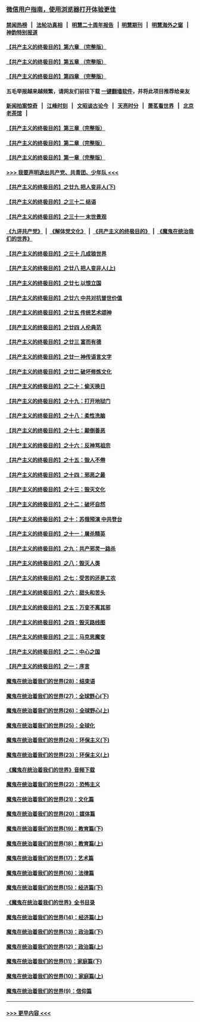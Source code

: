 ### [微信用户指南，使用浏览器打开体验更佳](https://github.com/gfw-breaker/banned-news1/blob/master/indexes/wechat-guide.md?t=0)
#### [禁闻热榜](热点新闻.md?t=0)  &nbsp;&nbsp;|&nbsp;&nbsp; [法轮功真相](https://github.com/gfw-breaker/truth/blob/master/README.md?t=0) &nbsp;&nbsp;|&nbsp;&nbsp; [明慧二十周年报告](https://github.com/gfw-breaker/mh-reports/blob/master/README.md?t=0) &nbsp;&nbsp;|&nbsp;&nbsp;[明慧期刊](https://github.com/gfw-breaker/mh-qikan) &nbsp;&nbsp;|&nbsp;&nbsp; [明慧海外之窗](https://github.com/gfw-breaker/mh-news/blob/master/README.md?t=0) &nbsp;&nbsp;|&nbsp;&nbsp; [神韵特别报道](https://github.com/gfw-breaker/mh-news/blob/master/shenyun.md?t=0)
#### [【共产主义的终极目的】第六章 （完整版）](../pages/nsc422/n11428913.md?t=02110755) 
#### [【共产主义的终极目的】第五章 （完整版）](../pages/nsc422/n11428912.md?t=02110755) 
#### [【共产主义的终极目的】第四章 （完整版）](../pages/nsc422/n11428907.md?t=02110755) 
#### 五毛举报越来越频繁，请网友们前往下载 [一键翻墙软件](https://github.com/gfw-breaker/ssr-accounts)，并将此项目推荐给亲友
#### [新闻拍案惊奇](https://github.com/gfw-breaker/banned-news1/blob/master/pages/link4.md) &nbsp;&nbsp;|&nbsp;&nbsp; [江峰时刻](https://github.com/gfw-breaker/banned-news1/blob/master/pages/link4.md) &nbsp;&nbsp;|&nbsp;&nbsp; [文昭谈古论今](https://github.com/gfw-breaker/banned-news1/blob/master/pages/link4.md) &nbsp;&nbsp;|&nbsp;&nbsp; [天亮时分](https://github.com/gfw-breaker/banned-news1/blob/master/pages/link4.md) &nbsp;&nbsp;|&nbsp;&nbsp; [萧茗看世界](https://github.com/gfw-breaker/banned-news1/blob/master/pages/link4.md) &nbsp;&nbsp;|&nbsp;&nbsp; [北京老茶馆](https://github.com/gfw-breaker/banned-news1/blob/master/pages/link4.md) &nbsp;&nbsp;|&nbsp;&nbsp; 
#### [【共产主义的终极目的】第三章（完整版）](../pages/nsc422/n11428848.md?t=02110755) 
#### [【共产主义的终极目的】第二章（完整版）](../pages/nsc422/n11428831.md?t=02110755) 
#### [【共产主义的终极目的】第一章（完整版）](../pages/nsc422/n11417651.md?t=02110755) 
#### [>>> 我要声明退出共产党、共青团、少年队 <<<](https://github.com/begood0513/goodnews/blob/master/quit/letter.md) 
#### [【共产主义的终极目的】之廿九 把人变非人(下)](../pages/nsc422/n11344140.md?t=02110755) 
#### [【共产主义的终极目的】之三十二 结语](../pages/nsc422/n11360535.md?t=02110755) 
#### [【共产主义的终极目的】之三十一 末世景观](../pages/nsc422/n11351129.md?t=02110755) 
#### [《九评共产党》](https://github.com/begood0513/9ping.md/blob/master/README.md) &nbsp;|&nbsp; [《解体党文化》](../../../../jtdwh.md/blob/master/README.md)  &nbsp;|&nbsp; [《共产主义的终极目的》](../../../../gczydzjmd.md/blob/master/README.md) &nbsp;|&nbsp; [《魔鬼在统治我们的世界》](../../../../mgztzwmdsj.md/blob/master/README.md) 
#### [【共产主义的终极目的】之三十 几成狼世界](../pages/nsc422/n11348280.md?t=02110755) 
#### [【共产主义的终极目的】之廿八 把人变非人(上)](../pages/nsc422/n11340492.md?t=02110755) 
#### [【共产主义的终极目的】之廿七 以恨立国](../pages/nsc422/n11336944.md?t=02110755) 
#### [【共产主义的终极目的】之廿六 中共对抗普世价值](../pages/nsc422/n11324785.md?t=02110755) 
#### [【共产主义的终极目的】之廿五 传统艺术颂神](../pages/nsc422/n11296396.md?t=02110755) 
#### [【共产主义的终极目的】之廿四 人伦典范](../pages/nsc422/n11296397.md?t=02110755) 
#### [【共产主义的终极目的】之廿三 富而有德](../pages/nsc422/n11283598.md?t=02110755) 
#### [【共产主义的终极目的】之廿一 神传语言文字](../pages/nsc422/n11263265.md?t=02110755) 
#### [【共产主义的终极目的】之廿二 破坏修炼文化](../pages/nsc422/n11245728.md?t=02110755) 
#### [【共产主义的终极目的】之二十：偷天换日](../pages/nsc422/n11238846.md?t=02110755) 
#### [【共产主义的终极目的】之十九：打开地狱门](../pages/nsc422/n11206376.md?t=02110755) 
#### [【共产主义的终极目的】之十八：柔性洗脑](../pages/nsc422/n11199994.md?t=02110755) 
#### [【共产主义的终极目的】之十七：颠倒善恶](../pages/nsc422/n11179782.md?t=02110755) 
#### [【共产主义的终极目的】之十六：反神骂祖宗](../pages/nsc422/n11166798.md?t=02110755) 
#### [【共产主义的终极目的】之十五：毁人不倦](../pages/nsc422/n11166792.md?t=02110755) 
#### [【共产主义的终极目的】之十四：邪恶之最](../pages/nsc422/n11150249.md?t=02110755) 
#### [【共产主义的终极目的】之十三：毁灭文化](../pages/nsc422/n11135227.md?t=02110755) 
#### [【共产主义的终极目的】之十二：破坏自然](../pages/nsc422/n11135214.md?t=02110755) 
#### [【共产主义的终极目的】之十：苏俄预演 中共登台](../pages/nsc422/n11118424.md?t=02110755) 
#### [【共产主义的终极目的】之十一：屠杀精英](../pages/nsc422/n11118442.md?t=02110755) 
#### [【共产主义的终极目的】之九：共产邪灵一路杀](../pages/nsc422/n11114139.md?t=02110755) 
#### [【共产主义的终极目的】之八：毁灭人类](../pages/nsc422/n11108503.md?t=02110755) 
#### [【共产主义的终极目的】之七：受苦的还是工农](../pages/nsc422/n11101809.md?t=02110755) 
#### [【共产主义的终极目的】之六：甜头和苦头](../pages/nsc422/n11096971.md?t=02110755) 
#### [【共产主义的终极目的】之五：万变不离其邪](../pages/nsc422/n11091285.md?t=02110755) 
#### [【共产主义的终极目的】之四：毁灭路线图](../pages/nsc422/n11086284.md?t=02110755) 
#### [【共产主义的终极目的】之三：马克思魔变](../pages/nsc422/n11061941.md?t=02110755) 
#### [【共产主义的终极目的】之二：中心之国](../pages/nsc422/n11047728.md?t=02110755) 
#### [【共产主义的终极目的】之一：序言](../pages/nsc422/n11086077.md?t=02110755) 
#### [魔鬼在统治着我们的世界(28)：结束语](../pages/nsc422/n10936246.md?t=02110755) 
#### [魔鬼在统治着我们的世界(27)：全球野心(下)](../pages/nsc422/n10928319.md?t=02110755) 
#### [魔鬼在统治着我们的世界(26)：全球野心(上)](../pages/nsc422/n10900318.md?t=02110755) 
#### [魔鬼在统治着我们的世界(25)：全球化](../pages/nsc422/n10788205.md?t=02110755) 
#### [魔鬼在统治着我们的世界(24)：环保主义(下)](../pages/nsc422/n10695307.md?t=02110755) 
#### [魔鬼在统治着我们的世界(23)：环保主义(上)](../pages/nsc422/n10688613.md?t=02110755) 
#### [《魔鬼在统治着我们的世界》音频下载](../pages/nsc422/n10635553.md?t=02110755) 
#### [魔鬼在统治着我们的世界(22)：恐怖主义](../pages/nsc422/n10614727.md?t=02110755) 
#### [魔鬼在统治着我们的世界(21)：文化篇](../pages/nsc422/n10597706.md?t=02110755) 
#### [魔鬼在统治着我们的世界(20)：媒体篇](../pages/nsc422/n10586579.md?t=02110755) 
#### [魔鬼在统治着我们的世界(19)：教育篇(下)](../pages/nsc422/n10564808.md?t=02110755) 
#### [魔鬼在统治着我们的世界(18)：教育篇(上)](../pages/nsc422/n10526970.md?t=02110755) 
#### [魔鬼在统治着我们的世界(17)：艺术篇](../pages/nsc422/n10499093.md?t=02110755) 
#### [魔鬼在统治着我们的世界(16)：法律篇](../pages/nsc422/n10485969.md?t=02110755) 
#### [魔鬼在统治着我们的世界(15)：经济篇(下)](../pages/nsc422/n10469975.md?t=02110755) 
#### [《魔鬼在统治着我们的世界》全书目录](../pages/nsc422/n10464261.md?t=02110755) 
#### [魔鬼在统治着我们的世界(14)：经济篇(上)](../pages/nsc422/n10457370.md?t=02110755) 
#### [魔鬼在统治着我们的世界(13)：政治篇(下)](../pages/nsc422/n10448270.md?t=02110755) 
#### [魔鬼在统治着我们的世界(12)：政治篇(上)](../pages/nsc422/n10444576.md?t=02110755) 
#### [魔鬼在统治着我们的世界(11)：家庭篇(下)](../pages/nsc422/n10440961.md?t=02110755) 
#### [魔鬼在统治着我们的世界(10)：家庭篇(上)](../pages/nsc422/n10435448.md?t=02110755) 
#### [魔鬼在统治着我们的世界(9)：信仰篇](../pages/nsc422/n10432159.md?t=02110755) 

----
#### [ >>> 更早内容 <<< ](../indexes/nsc422-earlier.md)
